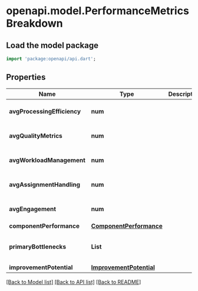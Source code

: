 # openapi.model.PerformanceMetricsBreakdown

## Load the model package
```dart
import 'package:openapi/api.dart';
```

## Properties
Name | Type | Description | Notes
------------ | ------------- | ------------- | -------------
**avgProcessingEfficiency** | **num** |  | [optional] [default to 0]
**avgQualityMetrics** | **num** |  | [optional] [default to 0]
**avgWorkloadManagement** | **num** |  | [optional] [default to 0]
**avgAssignmentHandling** | **num** |  | [optional] [default to 0]
**avgEngagement** | **num** |  | [optional] [default to 0]
**componentPerformance** | [**ComponentPerformance**](ComponentPerformance.md) |  | 
**primaryBottlenecks** | **List<String>** |  | [optional] [default to const []]
**improvementPotential** | [**ImprovementPotential**](ImprovementPotential.md) |  | 

[[Back to Model list]](../README.md#documentation-for-models) [[Back to API list]](../README.md#documentation-for-api-endpoints) [[Back to README]](../README.md)


